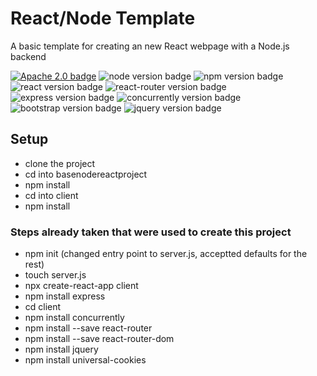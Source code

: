 # React/Node Template 
A basic template for creating an new React webpage with a Node.js backend

[![Apache 2.0 badge](http://img.shields.io/badge/license-apache_2.0-brightgreen.svg)](https://www.apache.org/licenses/LICENSE-2.0)
![node version badge](https://img.shields.io/badge/node-v12.11.1-blue?logo=Node.js "node version")
![npm version badge](https://img.shields.io/badge/npm-v6.13.4-blue?logo=npm "npm version")
![react version badge](https://img.shields.io/badge/react-v16.12.0-blue?logo=react "react version")
![react-router version badge](https://img.shields.io/badge/react_router-v5.1.2-blue "react dom version")
![express version badge](https://img.shields.io/badge/express-v4.17.1-blue "express version")
![concurrently version badge](https://img.shields.io/badge/concurrently-v5.0.2-blue "concurrently version")
![bootstrap version badge](https://img.shields.io/badge/bootstrap-v4.4.1-blue?logo=bootstrap "bootsrap version")
![jquery version badge](https://img.shields.io/badge/jQuery-v3.4.1-blue?logo=jquery "jQuery version")

## Setup
- clone the project
- cd into basenodereactproject
- npm install
- cd into client
- npm install

### Steps already taken that were used to create this project
- npm init (changed entry point to server.js, acceptted defaults for the rest) 
- touch server.js
- npx create-react-app client
- npm install express
- cd client
- npm install concurrently
- npm install --save react-router
- npm install --save react-router-dom
- npm install jquery
- npm install universal-cookies

